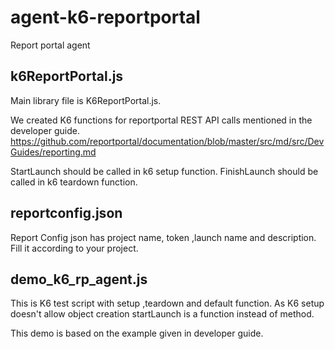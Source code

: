 # agent-k6-reportportal
Report portal agent

## k6ReportPortal.js 

Main library file is K6ReportPortal.js. 

We created K6 functions for reportportal REST API calls mentioned in the developer guide.
https://github.com/reportportal/documentation/blob/master/src/md/src/DevGuides/reporting.md

StartLaunch should be called in k6 setup function.
FinishLaunch should be called in k6 teardown function.

## reportconfig.json 

Report Config json has project name, token ,launch name and description. Fill it according to your project.

## demo_k6_rp_agent.js

This is K6 test script with setup ,teardown and default function.
As K6 setup doesn't allow object creation startLaunch is a function instead of method.

This demo is based on the example given in developer guide.

